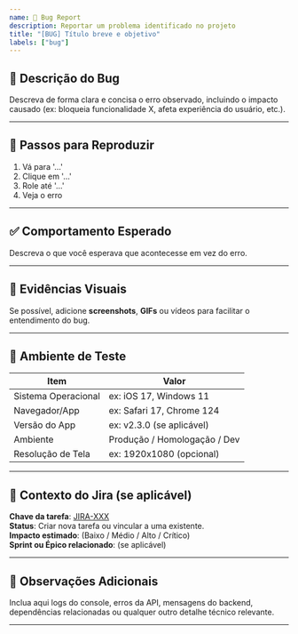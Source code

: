 ```yaml
---
name: 🐞 Bug Report
description: Reportar um problema identificado no projeto
title: "[BUG] Título breve e objetivo"
labels: ["bug"]
---
```


## 🧩 Descrição do Bug

Descreva de forma clara e concisa o erro observado, incluindo o impacto causado (ex: bloqueia funcionalidade X, afeta experiência do usuário, etc.).

---

## 🔁 Passos para Reproduzir

1. Vá para '...'
2. Clique em '...'
3. Role até '...'
4. Veja o erro

---

## ✅ Comportamento Esperado

Descreva o que você esperava que acontecesse em vez do erro.

---

## 📸 Evidências Visuais

Se possível, adicione **screenshots**, **GIFs** ou vídeos para facilitar o entendimento do bug.

---

## 🧪 Ambiente de Teste

| Item         | Valor                          |
|--------------|--------------------------------|
| Sistema Operacional | ex: iOS 17, Windows 11           |
| Navegador/App       | ex: Safari 17, Chrome 124        |
| Versão do App       | ex: v2.3.0 (se aplicável)        |
| Ambiente            | Produção / Homologação / Dev     |
| Resolução de Tela   | ex: 1920x1080 (opcional)         |

---

## 📌 Contexto do Jira (se aplicável)

**Chave da tarefa**: [JIRA-XXX](https://seu-jira.aqui/browse/JIRA-XXX)  
**Status**: Criar nova tarefa ou vincular a uma existente.  
**Impacto estimado**: (Baixo / Médio / Alto / Crítico)  
**Sprint ou Épico relacionado**: (se aplicável)

---

## 📝 Observações Adicionais

Inclua aqui logs do console, erros da API, mensagens do backend, dependências relacionadas ou qualquer outro detalhe técnico relevante.

---
